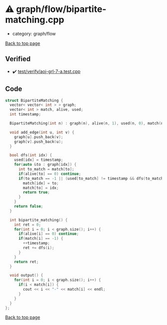 <!-- mathjax config similar to math.stackexchange -->
<script type="text/javascript" async
  src="https://cdnjs.cloudflare.com/ajax/libs/mathjax/2.7.5/MathJax.js?config=TeX-MML-AM_CHTML">
</script>
<script type="text/x-mathjax-config">
  MathJax.Hub.Config({
    TeX: { equationNumbers: { autoNumber: "AMS" }},
    tex2jax: {
      inlineMath: [ ['$','$'] ],
      processEscapes: true
    },
    "HTML-CSS": { matchFontHeight: false },
    displayAlign: "left",
    displayIndent: "2em"
  });
</script>

<script type="text/javascript" src="https://cdnjs.cloudflare.com/ajax/libs/jquery/3.4.1/jquery.min.js"></script>
<script src="https://cdn.jsdelivr.net/npm/jquery-balloon-js@1.1.2/jquery.balloon.min.js" integrity="sha256-ZEYs9VrgAeNuPvs15E39OsyOJaIkXEEt10fzxJ20+2I=" crossorigin="anonymous"></script>
<script type="text/javascript" src="../../../assets/js/copy-button.js"></script>
<link rel="stylesheet" href="../../../assets/css/copy-button.css" />


# :warning: graph/flow/bipartite-matching.cpp
* category: graph/flow


[Back to top page](../../../index.html)



## Verified
* :heavy_check_mark: [test/verify/aoj-grl-7-a.test.cpp](../../../verify/test/verify/aoj-grl-7-a.test.cpp.html)


## Code
```cpp
struct BipartiteMatching {
  vector< vector< int > > graph;
  vector< int > match, alive, used;
  int timestamp;

  BipartiteMatching(int n) : graph(n), alive(n, 1), used(n, 0), match(n, -1), timestamp(0) {}

  void add_edge(int u, int v) {
    graph[u].push_back(v);
    graph[v].push_back(u);
  }

  bool dfs(int idx) {
    used[idx] = timestamp;
    for(auto &to : graph[idx]) {
      int to_match = match[to];
      if(alive[to] == 0) continue;
      if(to_match == -1 || (used[to_match] != timestamp && dfs(to_match))) {
        match[idx] = to;
        match[to] = idx;
        return true;
      }
    }
    return false;
  }

  int bipartite_matching() {
    int ret = 0;
    for(int i = 0; i < graph.size(); i++) {
      if(alive[i] == 0) continue;
      if(match[i] == -1) {
        ++timestamp;
        ret += dfs(i);
      }
    }
    return ret;
  }

  void output() {
    for(int i = 0; i < graph.size(); i++) {
      if(i < match[i]) {
        cout << i << "-" << match[i] << endl;
      }
    }
  }
};


```

[Back to top page](../../../index.html)

